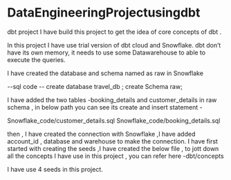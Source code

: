 # DataEngineeringProjectusingdbt
dbt project
I have build this project to get the idea of core concepts of  dbt .

In this project I have use trial version of dbt cloud and Snowflake. dbt don’t have its own memory, it needs to use some Datawarehouse to able to execute the queries.

I have created the database and schema named as raw in Snowflake

--sql code --
create database travel_db ;
create Schema raw;


 I have added the two tables -booking_details and customer_details in raw schema , in below path you can see its create
 and insert statement -

 Snowflake_code/customer_details.sql
 Snowflake_code/booking_details.sql


then , I have created the connection with Snowflake ,I have added account_id  , database and warehouse to make the connection.
I have first started with creating the seeds  ,I have created the below file , to jott down all the concepts I have use in this project , you can refer here -dbt/concepts

I have use 4 seeds in this project.
